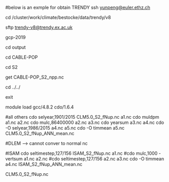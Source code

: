 #below is an exmple for obtain TRENDY
ssh yunpeng@euler.ethz.ch

cd /cluster/work/climate/bestocke/data/trendy/v8

sftp trendy-v8@trendy.ex.ac.uk

gcp-2019

cd output

cd CABLE-POP

cd S2

get CABLE-POP_S2_npp.nc

cd ../../

exit 

module load gcc/4.8.2 cdo/1.6.4

#all others
cdo selyear,1901/2015 CLM5.0_S2_fNup.nc a1.nc
cdo muldpm a1.nc a2.nc
cdo mulc,86400000 a2.nc a3.nc
cdo yearsum a3.nc a4.nc
cdo -O selyear,1986/2015 a4.nc a5.nc
cdo -O timmean a5.nc CLM5.0_S2_fNup_ANN_mean.nc

#DLEM --> cannot conver to normal nc

#ISAM
cdo seltimestep,127/156 ISAM_S2_fNup.nc a1.nc
#cdo mulc,1000 -vertsum a1.nc a2.nc
#cdo seltimestep,127/156 a2.nc a3.nc
cdo -O timmean a4.nc ISAM_S2_fNup_ANN_mean.nc


CLM5.0_S2_fNup.nc
